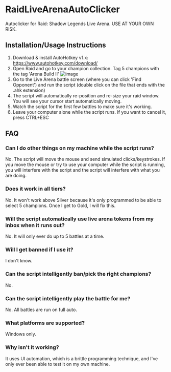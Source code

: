 # RaidLiveArenaAutoClicker

Autoclicker for Raid: Shadow Legends Live Arena.  USE AT YOUR OWN RISK.

## Installation/Usage Instructions

1. Download & install AutoHotkey v1.x: https://www.autohotkey.com/download/
2. Open Raid and go to your champion collection.  Tag 5 champions with the tag 'Arena Build II'
![image](https://github.com/wbm1113/RaidLiveArenaAutoClicker/assets/46951987/0b83b984-6e20-4c57-a2ff-cf9a040ba216)
3. Go to the Live Arena battle screen (where you can click 'Find Opponent') and run the script (double click on the file that ends with the .ahk extension)
4. The script will automatically re-position and re-size your raid window.  You will see your cursor start automatically moving.
5. Watch the script for the first few battles to make sure it's working.
6. Leave your computer alone while the script runs.  If you want to cancel it, press CTRL+ESC

## FAQ

### Can I do other things on my machine while the script runs?
No.  The script will move the mouse and send simulated clicks/keystrokes.  If you move the mouse or try to use your computer while the script is running, you will interfere with the script and the script will interfere with what you are doing.

### Does it work in all tiers?
No.  It won't work above Silver because it's only programmed to be able to select 5 champions.  Once I get to Gold, I will fix this.

### Will the script automatically use live arena tokens from my inbox when it runs out?
No.  It will only ever do up to 5 battles at a time.

### Will I get banned if I use it?
I don't know.

### Can the script intelligently ban/pick the right champions?
No.

### Can the script intelligently play the battle for me?
No.  All battles are run on full auto.

### What platforms are supported?
Windows only.

### Why isn't it working?
It uses UI automation, which is a brittle programming technique, and I've only ever been able to test it on my own machine.
